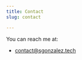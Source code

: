 ```yaml
---
title: Contact
slug: contact

---
```

You can reach me at:

* [contact@sgonzalez.tech](mailto:contact@sgonzalez.tech "my main email")